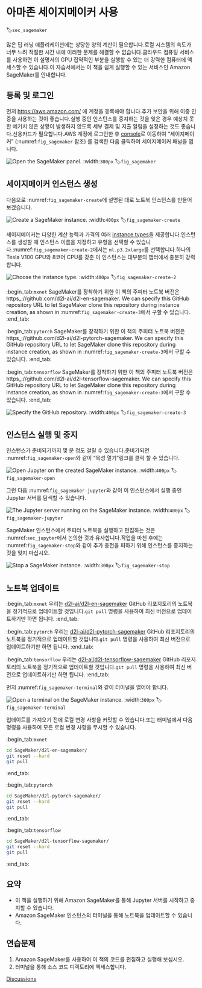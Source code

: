 # 아마존 세이지메이커 사용
:label:`sec_sagemaker`

많은 딥 러닝 애플리케이션에는 상당한 양의 계산이 필요합니다.로컬 시스템의 속도가 너무 느려 적절한 시간 내에 이러한 문제를 해결할 수 없습니다.클라우드 컴퓨팅 서비스를 사용하면 이 설명서의 GPU 집약적인 부분을 실행할 수 있는 더 강력한 컴퓨터에 액세스할 수 있습니다.이 자습서에서는 이 책을 쉽게 실행할 수 있는 서비스인 Amazon SageMaker를 안내합니다. 

## 등록 및 로그인

먼저 https://aws.amazon.com/ 에 계정을 등록해야 합니다.추가 보안을 위해 이중 인증을 사용하는 것이 좋습니다.실행 중인 인스턴스를 중지하는 것을 잊은 경우 예상치 못한 예기치 않은 상황이 발생하지 않도록 세부 결제 및 지출 알림을 설정하는 것도 좋습니다.신용카드가 필요합니다.AWS 계정에 로그인한 후 [console](http://console.aws.amazon.com/)로 이동하여 “세이지메이커” (:numref:`fig_sagemaker` 참조) 를 검색한 다음 클릭하여 세이지메이커 패널을 엽니다. 

![Open the SageMaker panel.](../img/sagemaker.png)
:width:`300px`
:label:`fig_sagemaker`

## 세이지메이커 인스턴스 생성

다음으로 :numref:`fig_sagemaker-create`에 설명된 대로 노트북 인스턴스를 만들어 보겠습니다. 

![Create a SageMaker instance.](../img/sagemaker-create.png)
:width:`400px`
:label:`fig_sagemaker-create`

세이지메이커는 다양한 계산 능력과 가격의 여러 [instance types](https://aws.amazon.com/sagemaker/pricing/instance-types/)을 제공합니다.인스턴스를 생성할 때 인스턴스 이름을 지정하고 유형을 선택할 수 있습니다.:numref:`fig_sagemaker-create-2`에서는 `ml.p3.2xlarge`를 선택합니다.하나의 Tesla V100 GPU와 8코어 CPU를 갖춘 이 인스턴스는 대부분의 챕터에서 충분히 강력합니다. 

![Choose the instance type.](../img/sagemaker-create-2.png)
:width:`400px`
:label:`fig_sagemaker-create-2`

:begin_tab:`mxnet`
SageMaker를 장착하기 위한 이 책의 주피터 노트북 버전은 https_://github.com/d2l-ai/d2l-en-sagemaker. We can specify this GitHub repository URL to let SageMaker clone this repository during instance creation, as shown in :numref:`fig_sagemaker-create-3`에서 구할 수 있습니다.
:end_tab:

:begin_tab:`pytorch`
SageMaker를 장착하기 위한 이 책의 주피터 노트북 버전은 https_://github.com/d2l-ai/d2l-pytorch-sagemaker. We can specify this GitHub repository URL to let SageMaker clone this repository during instance creation, as shown in :numref:`fig_sagemaker-create-3`에서 구할 수 있습니다.
:end_tab:

:begin_tab:`tensorflow`
SageMaker를 장착하기 위한 이 책의 주피터 노트북 버전은 https_://github.com/d2l-ai/d2l-tensorflow-sagemaker. We can specify this GitHub repository URL to let SageMaker clone this repository during instance creation, as shown in :numref:`fig_sagemaker-create-3`에서 구할 수 있습니다.
:end_tab:

![Specify the GitHub repository.](../img/sagemaker-create-3.png)
:width:`400px`
:label:`fig_sagemaker-create-3`

## 인스턴스 실행 및 중지

인스턴스가 준비되기까지 몇 분 정도 걸릴 수 있습니다.준비가되면 :numref:`fig_sagemaker-open`와 같이 “목성 열기”링크를 클릭 할 수 있습니다. 

![Open Jupyter on the created SageMaker instance.](../img/sagemaker-open.png)
:width:`400px`
:label:`fig_sagemaker-open`

그런 다음 :numref:`fig_sagemaker-jupyter`와 같이 이 인스턴스에서 실행 중인 Jupyter 서버를 탐색할 수 있습니다. 

![The Jupyter server running on the SageMaker instance.](../img/sagemaker-jupyter.png)
:width:`400px`
:label:`fig_sagemaker-jupyter`

SageMaker 인스턴스에서 주피터 노트북을 실행하고 편집하는 것은 :numref:`sec_jupyter`에서 논의한 것과 유사합니다.작업을 마친 후에는 :numref:`fig_sagemaker-stop`와 같이 추가 충전을 피하기 위해 인스턴스를 중지하는 것을 잊지 마십시오. 

![Stop a SageMaker instance.](../img/sagemaker-stop.png)
:width:`300px`
:label:`fig_sagemaker-stop`

## 노트북 업데이트

:begin_tab:`mxnet`
우리는 [d2l-ai/d2l-en-sagemaker](https://github.com/d2l-ai/d2l-en-sagemaker) GitHub 리포지토리의 노트북을 정기적으로 업데이트할 것입니다.`git pull` 명령을 사용하여 최신 버전으로 업데이트하기만 하면 됩니다.
:end_tab:

:begin_tab:`pytorch`
우리는 [d2l-ai/d2l-pytorch-sagemaker](https://github.com/d2l-ai/d2l-pytorch-sagemaker) GitHub 리포지토리의 노트북을 정기적으로 업데이트할 것입니다.`git pull` 명령을 사용하여 최신 버전으로 업데이트하기만 하면 됩니다.
:end_tab:

:begin_tab:`tensorflow`
우리는 [d2l-ai/d2l-tensorflow-sagemaker](https://github.com/d2l-ai/d2l-tensorflow-sagemaker) GitHub 리포지토리의 노트북을 정기적으로 업데이트할 것입니다.`git pull` 명령을 사용하여 최신 버전으로 업데이트하기만 하면 됩니다.
:end_tab:

먼저 :numref:`fig_sagemaker-terminal`와 같이 터미널을 열어야 합니다. 

![Open a terminal on the SageMaker instance.](../img/sagemaker-terminal.png)
:width:`300px`
:label:`fig_sagemaker-terminal`

업데이트를 가져오기 전에 로컬 변경 사항을 커밋할 수 있습니다.또는 터미널에서 다음 명령을 사용하여 모든 로컬 변경 사항을 무시할 수 있습니다.

:begin_tab:`mxnet`
```bash
cd SageMaker/d2l-en-sagemaker/
git reset --hard
git pull
```
:end_tab:

:begin_tab:`pytorch`
```bash
cd SageMaker/d2l-pytorch-sagemaker/
git reset --hard
git pull
```
:end_tab:

:begin_tab:`tensorflow`
```bash
cd SageMaker/d2l-tensorflow-sagemaker/
git reset --hard
git pull
```
:end_tab:

## 요약

* 이 책을 실행하기 위해 Amazon SageMaker를 통해 Jupyter 서버를 시작하고 중지할 수 있습니다.
* Amazon SageMaker 인스턴스의 터미널을 통해 노트북을 업데이트할 수 있습니다.

## 연습문제

1. Amazon SageMaker를 사용하여 이 책의 코드를 편집하고 실행해 보십시오.
1. 터미널을 통해 소스 코드 디렉토리에 액세스합니다.

[Discussions](https://discuss.d2l.ai/t/422)
